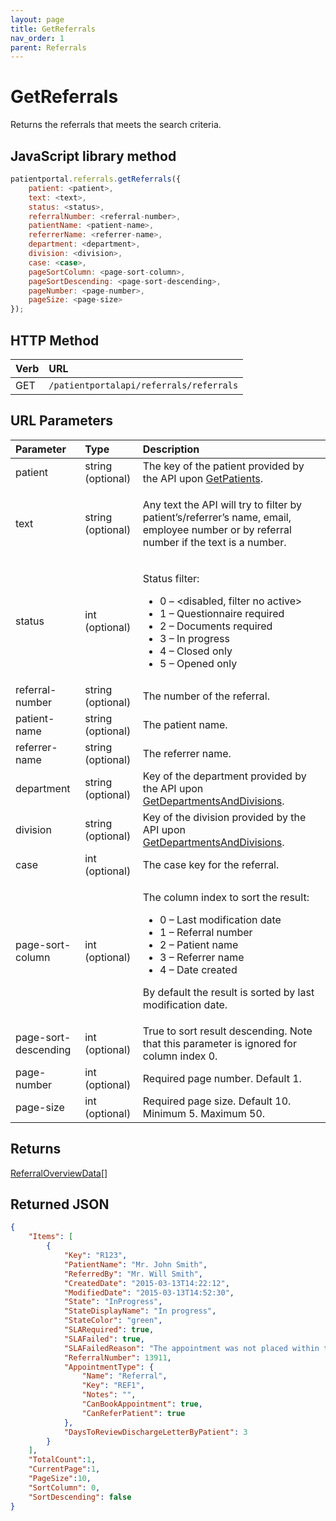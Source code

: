 ```yaml
---
layout: page
title: GetReferrals
nav_order: 1
parent: Referrals
---
```


# GetReferrals

Returns the referrals that meets the search criteria.

## JavaScript library method

```javascript
patientportal.referrals.getReferrals({
    patient: <patient>,
    text: <text>,
    status: <status>,
    referralNumber: <referral-number>,
    patientName: <patient-name>,
    referrerName: <referrer-name>,
    department: <department>,
    division: <division>,
    case: <case>,
    pageSortColumn: <page-sort-column>,
    pageSortDescending: <page-sort-descending>,
    pageNumber: <page-number>,
    pageSize: <page-size>
});
```

## HTTP Method

| Verb | URL                                               |
|:-----|:--------------------------------------------------|
| GET | `/patientportalapi/referrals/referrals` |

## URL Parameters

<table>
    <thead>
        <tr>
            <th style="text-align: left">Parameter</th>
            <th style="text-align: left">Type</th>
            <th style="text-align: left">Description</th>
        </tr>
    </thead>
    <tbody>
        <tr>
            <td>patient</td>
            <td>string (optional)</td>
            <td>The key of the patient provided by the API upon <a href="../patients/getpatients">GetPatients</a>.</td>
        </tr>
        <tr>
            <td>text</td>
            <td>string (optional)</td>
            <td>
                <p>Any text the API will try to filter by patient’s/referrer’s name, email, employee number or by
                    referral number if the text is a number.</p>
            </td>
        </tr>
        <tr>
            <td>status</td>
            <td>int (optional)</td>
            <td>
                <p>Status filter:</p>
                <ul>
                    <li>0 – &lt;disabled, filter no active&gt;</li>
                    <li>1 – Questionnaire required</li>
                    <li>2 – Documents required</li>
                    <li>3 – In progress</li>
                    <li>4 – Closed only</li>
                    <li>5 – Opened only</li>
                </ul>
            </td>
        </tr>
        <tr>
            <td>referral-number</td>
            <td>string (optional)</td>
            <td>The number of the referral.</td>
        </tr>
        <tr>
            <td>patient-name</td>
            <td>string (optional)</td>
            <td>The patient name.</td>
        </tr>
        <tr>
            <td>referrer-name</td>
            <td>string (optional)</td>
            <td>The referrer name.</td>
        </tr>
        <tr>
            <td>department</td>
            <td>string (optional)</td>
            <td>Key of the department provided by the API upon <a href="../patient/getdepartmentsanddivisions">GetDepartmentsAndDivisions</a>.</td>
        </tr>
        <tr>
            <td>division</td>
            <td>string (optional)</td>
            <td>Key of the division provided by the API upon <a href="../patient/getdepartmentsanddivisions">GetDepartmentsAndDivisions</a>.</td>
        </tr>
        <tr>
            <td>case</td>
            <td>int (optional)</td>
            <td>The case key for the referral.</td>
        </tr>
        <tr>
            <td>page-sort-column</td>
            <td>int (optional)</td>
            <td>
                <p>The column index to sort the result:</p>
                <ul>
                    <li>0 – Last modification date</li>
                    <li>1 – Referral number</li>
                    <li>2 – Patient name</li>
                    <li>3 – Referrer name</li>
                    <li>4 – Date created</li>
                </ul>
                <p>By default the result is sorted by last modification date.</p>
            </td>
        </tr>
        <tr>
            <td>page-sort-descending</td>
            <td>int (optional)</td>
            <td>True to sort result descending. Note that this parameter is ignored for column index 0.</td>
        </tr>
        <tr>
            <td>page-number</td>
            <td>int (optional)</td>
            <td>Required page number. Default 1.</td>
        </tr>
        <tr>
            <td>page-size</td>
            <td>int (optional)</td>
            <td>Required page size. Default 10. Minimum 5. Maximum 50.</td>
        </tr>
    </tbody>
</table>

## Returns

[ReferralOverviewData](../objects-and-data-types/referraloverviewdata)[]

## Returned JSON

```json
{
    "Items": [
        {
            "Key": "R123",
            "PatientName": "Mr. John Smith",
            "ReferredBy": "Mr. Will Smith",
            "CreatedDate": "2015-03-13T14:22:12",
            "ModifiedDate": "2015-03-13T14:52:30",
            "State": "InProgress",
            "StateDisplayName": "In progress",
            "StateColor": "green",
            "SLARequired": true,
            "SLAFailed": true,
            "SLAFailedReason": "The appointment was not placed within the SLA (5 days): Patient cannot meet SLA.",
            "ReferralNumber": 13911,
            "AppointmentType": {
                "Name": "Referral",
                "Key": "REF1",
                "Notes": "",
                "CanBookAppointment": true,
                "CanReferPatient": true
            },
            "DaysToReviewDischargeLetterByPatient": 3
        }
    ],
    "TotalCount":1,
    "CurrentPage":1,
    "PageSize":10,
    "SortColumn": 0,
    "SortDescending": false
}
```
